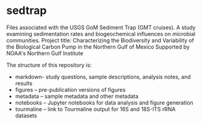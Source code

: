 # sedtrap
Files associated with the USGS GoM Sediment Trap (GMT cruises). A study examining sedimentation rates and biogeochemical influences on microbial communities.
Project title: Characterizing the Biodiversity and Variability of the Biological Carbon Pump in the Northern Gulf of Mexico
Supported by NOAA's Northern Gulf Institute

The structure of this repository is:

* markdown- study questions, sample descriptions, analysis notes, and results
* figures – pre-publication versions of figures
* metadata – sample metadata and other metadata
* notebooks – Jupyter notebooks for data analysis and figure generation
* tourmaline – link to Tourmaline output for 16S and 18S-ITS rRNA datasets
